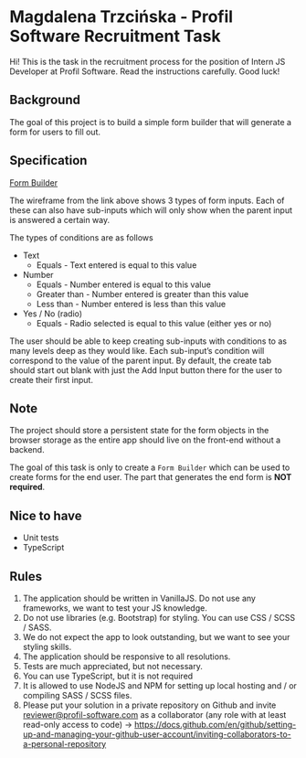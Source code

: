 
# Magdalena Trzcińska - Profil Software Recruitment Task

Hi! This is the task in the recruitment process for the position of Intern JS Developer at Profil Software. Read the instructions carefully.  Good luck!


## Background

The goal of this project is to build a simple form builder that will generate a form for users to fill out.


## Specification

[Form Builder](./formbuilder.pdf)

The wireframe from the link above shows 3 types of form inputs. Each of these can also have sub-inputs which will only show when the parent input is answered a certain way. 

The types of conditions are as follows
* Text
    * Equals - Text entered is equal to this value
* Number
    * Equals - Number entered is equal to this value
    * Greater than - Number entered is greater than this value
    * Less than - Number entered is less than this value
* Yes / No (radio)
    * Equals - Radio selected is equal to this value (either yes or no)

The user should be able to keep creating sub-inputs with conditions to as many levels deep as they would like. Each sub-input’s condition will correspond to the value of the parent input. By default, the create tab should start out blank with just the Add Input button there for the user to create their first input.

## Note

The project should store a persistent state for the form objects in the browser storage as the entire app should live on the front-end without a backend.

The goal of this task is only to create a `Form Builder` which can be used to create forms for the end user. The part that generates the end form is **NOT required**.


## Nice to have
*  Unit tests
*  TypeScript

## Rules

1) The application should be written in VanillaJS. Do not use any frameworks, we want to test your JS knowledge.
2) Do not use libraries (e.g. Bootstrap) for styling. You can use CSS / SCSS / SASS.
3) We do not expect the app to look outstanding, but we want to see your styling skills.
4) The application should be responsive to all resolutions.
5) Tests are much appreciated, but not necessary.
6) You can use TypeScript, but it is not required
7) It is allowed to use NodeJS and NPM for setting up local hosting and / or compiling SASS / SCSS files.
8) Please put your solution in a private repository on Github and invite reviewer@profil-software.com as a collaborator (any role with at least read-only access to code) -> https://docs.github.com/en/github/setting-up-and-managing-your-github-user-account/inviting-collaborators-to-a-personal-repository

